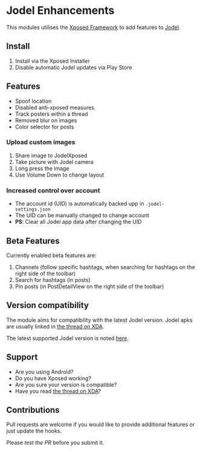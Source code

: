Jodel Enhancements
==================

This modules utilises the [Xposed Framework](https://www.youtube.com/watch?v=uRR0Flqx9M8) to add features to [Jodel](https://jodel-app.com/).

## Install
1. Install via the Xposed Installer
2. Disable automatic Jodel updates via Play Store

## Features
* Spoof location
* Disabled anti-xposed measures
* Track posters within a thread
* Removed blur on images
* Color selector for posts

### Upload custom images
1. Share image to JodelXposed
2. Take picture with Jodel camera
3. Long press the image
4. Use Volume Down to change layout

### Increased control over account
- The account id (UID) is automatically backed upp in `.jodel-settings.json`
- The UID can be manually changed to change account
- **PS**: Clear all Jodel app data after changing the UID

## Beta Features
Currently enabled beta features are:

1. Channels (follow specific hashtags, when searching for hashtags on the right side of the toolbar)
2. Search for hashtags (in posts)
3. Pin posts (in PostDetailView on the right side of the toolbar)

## Version compatibility
The module aims for compatibility with the latest Jodel version. Jodel apks are usually linked in [the thread on XDA](http://forum.xda-developers.com/xposed/modules/mod-jodelxposed-enhancements-t3350019/).

The latest supported Jodel version is noted [here](https://github.com/krokofant/JodelXposed/blob/master/app/build.gradle#L7).

## Support
* Are you using Android?
* Do you have Xposed working?
* Are you sure your version is compatible?
* Have you read [the thread on XDA](http://forum.xda-developers.com/xposed/modules/mod-jodelxposed-enhancements-t3350019/)?

## Contributions
Pull requests are welcome if you would like to provide additional features or just update the hooks.

Please *test the PR* before you submit it.
